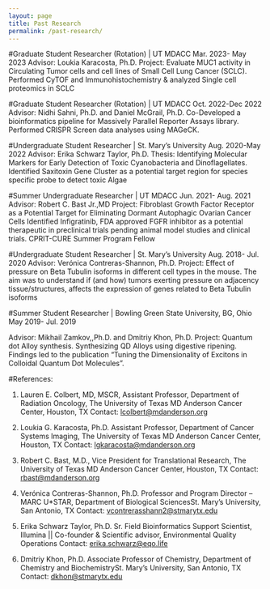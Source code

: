 ```yaml
---
layout: page
title: Past Research 
permalink: /past-research/
---
```


#Graduate Student Researcher (Rotation) | UT MDACC	Mar. 2023- May 2023 
Advisor: Loukia Karacosta, Ph.D. 
    Project: Evaluate MUC1 activity in Circulating Tumor cells and cell lines of Small Cell Lung  Cancer (SCLC). 
    Performed CyTOF and Immunohistochemistry & analyzed Single cell proteomics in SCLC 

#Graduate Student Researcher (Rotation) | UT MDACC                                 Oct. 2022-Dec 2022
Advisor: Nidhi Sahni, Ph.D. and Daniel McGrail, Ph.D. 
    Co-Developed a bioinformatics pipeline for Massively Parallel Reporter Assays library. 
    Performed CRISPR Screen data analyses using MAGeCK. 

#Undergraduate Student Researcher | St. Mary’s University                       Aug. 2020-May 2022
Advisor: Erika Schwarz Taylor, Ph.D. 
    Thesis: Identifying Molecular Markers for Early Detection of Toxic Cyanobacteria and Dinoflagellates. 
    Identified Saxitoxin Gene Cluster as a potential target region for species specific probe to detect toxic Algae 

#Summer Undergraduate Researcher | UT MDACC	Jun. 2021- Aug. 2021 
Advisor: Robert C. Bast Jr.,MD 
    Project: Fibroblast Growth Factor Receptor as a Potential Target for Eliminating Dormant  Autophagic Ovarian Cancer Cells 
    Identified Infigratinib, FDA approved FGFR inhibitor as a potential therapeutic in preclinical trials pending animal model         studies and clinical trials. 
     CPRIT-CURE Summer Program Fellow 

 #Undergraduate Student Researcher | St. Mary’s University                        Aug. 2018- Jul. 2020 
 Advisor: Verónica Contreras-Shannon, Ph.D. 
    Project: Effect of pressure on Beta Tubulin isoforms in different cell types in the mouse. 
    The aim was to understand if (and how) tumors exerting pressure on adjacency tissue/structures, affects the expression of         genes related to Beta Tubulin isoforms 

 #Summer Student Researcher | Bowling Green State University, BG, Ohio May 2019- Jul. 2019 
 
 Advisor: Mikhail Zamkov,,Ph.D. and Dmitriy Khon, Ph.D. 
    Project: Quantum dot Alloy synthesis. 
    Synthesizing QD Alloys using digestive ripening. 
    Findings led to the publication “Tuning the Dimensionality of Excitons in Colloidal Quantum Dot Molecules”. 



#References: 
1. Lauren E. Colbert, MD, MSCR, 
    Assistant Professor, Department of Radiation Oncology, The University of Texas MD Anderson Cancer Center, Houston, TX           Contact: lcolbert@mdanderson.org 

2. Loukia G. Karacosta, Ph.D.
   Assistant Professor, Department of Cancer Systems Imaging,
   The University of Texas MD Anderson Cancer Center, Houston, TX Contact: lgkaracosta@mdanderson.org 
3. Robert C. Bast, M.D., 
   Vice President for Translational Research,
   The University of Texas MD Anderson Cancer Center, Houston, TX Contact: rbast@mdanderson.org 

4. Verónica Contreras-Shannon, Ph.D. 
    Professor and Program Director – MARC U*STAR, Department of Biological SciencesSt. Mary’s University, San Antonio, TX           Contact: vcontrerasshann2@stmarytx.edu 

5. Erika Schwarz Taylor, Ph.D.
   Sr. Field Bioinformatics Support Scientist, Illumina ||
   Co-founder & Scientific advisor, Environmental Quality Operations Contact: erika.schwarz@eqo.life 

6.  Dmitriy Khon, Ph.D.
    Associate Professor of Chemistry, Department of Chemistry and BiochemistrySt. Mary’s University, San Antonio, TX
    Contact: dkhon@stmarytx.edu 
